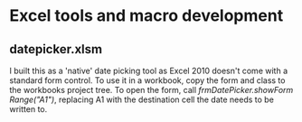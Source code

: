 # Excel tools and macro development
## datepicker.xlsm
I built this as a 'native' date picking tool as Excel 2010 doesn't come with a standard form control.
To use it in a workbook, copy the form and class to the workbooks project tree. To open the form, call _frmDatePicker.showForm Range("A1")_, replacing A1 with the destination cell the date needs to be written to.
